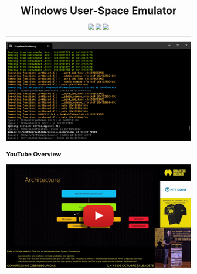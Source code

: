 <h1 align="center">
	Windows User-Space Emulator
</h1>

<p align="center">
	<a href="https://github.com/momo5502/emulator/actions"><img src="https://img.shields.io/github/actions/workflow/status/momo5502/emulator/build.yml?branch=main&label=Build&logo=github"/></a>
	<a href="https://github.com/momo5502/emulator/issues"><img src="https://img.shields.io/github/issues/momo5502/emulator"/></a>
	<a href="https://github.com/momo5502/emulator#License-1-ov-file"><img src="https://img.shields.io/github/license/momo5502/emulator"/></a>
</p>

<hr>

![Preview](./docs/images/preview.jpg)

### YouTube Overview

[![YouTube video](./docs/images/yt.jpg)](https://www.youtube.com/watch?v=Y6NXwI7x7Og)
